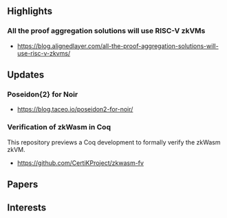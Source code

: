 ## Highlights
### All the proof aggregation solutions will use RISC-V zkVMs

- https://blog.alignedlayer.com/all-the-proof-aggregation-solutions-will-use-risc-v-zkvms/



## Updates
### Poseidon{2} for Noir

- https://blog.taceo.io/poseidon2-for-noir/

### Verification of zkWasm in Coq
This repository previews a Coq development to formally verify the zkWasm zkVM.
- https://github.com/CertiKProject/zkwasm-fv

## Papers

## Interests
